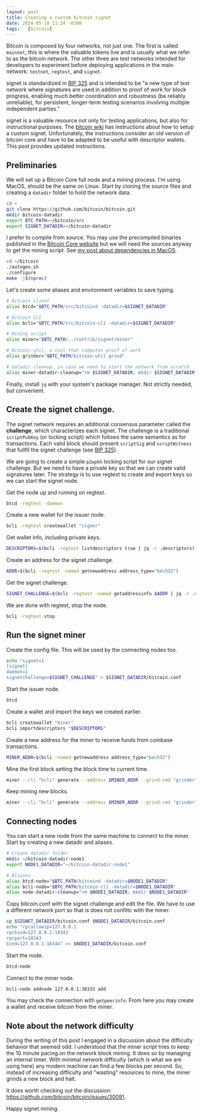 ```yaml
---
layout: post
title: Creating a custom bitcoin signet
date: 2024-05-10 11:24 -0300
tags:   [bitcoin]
---
```


Bitcoin is composed by four networks, not just one. 
The first is called `mainnet`, this is where the valuable tokens live and is usually what we refer to as the bitcoin network.
The other three are test networks intended for developers to experiment before deploying applications in the main network: `testnet`, `regtest`, and `signet`.

signet is standardized in [BIP 325](https://github.com/bitcoin/bips/blob/master/bip-0325.mediawiki) and is intended to be "a new type of test network where signatures are used in addition to proof of work for block progress, enabling much better coordination and robustness (be reliably unreliable), for persistent, longer-term testing scenarios involving multiple independent parties."

signet is a valuable resource not only for testing applications, but also for instructional purposes.
The [bitcoin wiki](https://en.bitcoin.it/wiki/Signet) has instructions about how to setup a custom signet.
Unfortunately, the instructions consider an old version of bitcoin core and have to be adapted to be useful with descriptor wallets.
This post provides updated instructions.


## Preliminaries

We will set up a Bitcoin Core full node and a mining process.
I'm using MacOS, should be the same on Linux.
Start by cloning the source files and creating a `datadir` folder to hold the network data.
```bash
cd ~
git clone https://github.com/bitcoin/bitcoin.git
mkdir bitcoin-datadir
export BTC_PATH=~/bitcoin/src
export SIGNET_DATADIR=~/bitcoin-datadir
```

I prefer to compile from source.
You may use the precompiled binaries published in the [Bitcoin Core website](https://bitcoincore.org/) but we will need the sources anyway to get the mining script.
See [my post about dependencies in MacOS](https://edil.com.br/blog/compile-bitcoin-core-with-macports).
```bash
cd ~/bitcoin
./autogen.sh
./configure
make -j$(nproc)
```

Let's create some aliases and environment variables to save typing.
```bash
# Bitcoin client
alias btcd="$BTC_PATH/src/bitcoind -datadir=$SIGNET_DATADIR"

# Bitcoin CLI
alias bcli="$BTC_PATH/src/bitcoin-cli -datadir=$SIGNET_DATADIR"

# Mining script
alias miner="$BTC_PATH/../contrib/signet/miner"

# Bitcoin-util, a tool that computes proof of work
alias grinder="$BTC_PATH/bitcoin-util grind"

# datadir cleanup, in case we need to start the network from scratch
alias miner-datadir-cleanup="rm $SIGNET_DATADIR; mkdir $SIGNET_DATADIR"
```

Finally, install `jq` with your system's package manager.
Not strictly needed, but convenient.


## Create the signet challenge.

The signet network requires an additional consensus parameter called the **challenge**, which characterizes each signet.
The challenge is a traditional `scriptPubKey` (or locking script) which follows the same semantics as for transactions.
Each valid block should present `scriptSig` and `scriptWitness` that fullfil the signet challenge (see [BIP 325](https://github.com/bitcoin/bips/blob/master/bip-0325.mediawiki)).

We are going to create a simple `p2wpkh` locking script for our signet challenge.
But we need to have a private key so that we can create valid signatures later.
The strategy is to use regtest to create and export keys so we can start the signet node.

Get the node up and running on regtest.
```bash
btcd -regtest -daemon
```

Create a new wallet for the issuer node.
```bash
bcli -regtest createwallet "signer"
```

Get wallet info, including private keys.
```bash
DESCRIPTORS=$(bcli -regtest listdescriptors true | jq -r .descriptors)
```

Create an address for the signet challenge.
```bash
ADDR=$(bcli -regtest -named getnewaddress address_type="bech32")
```

Get the signet challenge.
```bash
SIGNET_CHALLENGE=$(bcli -regtest -named getaddressinfo $ADDR | jq -r .scriptPubKey)
```

We are done with regtest, stop the node.
```bash
bcli -regtest stop
```

## Run the signet miner

Create the config file.
This will be used by the connecting nodes too.
```bash
echo "signet=1
[signet]
daemon=1
signetchallenge=$SIGNET_CHALLENGE" > $SIGNET_DATADIR/bitcoin.conf
```

Start the issuer node.
```bash
btcd
```

Create a wallet and import the keys we created earlier.
```bash
bcli createwallet "miner"
bcli importdescriptors "$DESCRIPTORS"
```

Create a new address for the miner to receive funds from coinbase transactions.
```bash
MINER_ADDR=$(bcli -named getnewaddress address_type="bech32")
```

Mine the first block setting the block time to current time.
```bash
miner --cli "bcli" generate --address $MINER_ADDR --grind-cmd "grinder" --min-nbits --set-block-time $(date +%s)
```

Keep mining new blocks.
```bash
miner --cli "bcli" generate --address $MINER_ADDR --grind-cmd "grinder" --min-nbits --ongoing
```

## Connecting nodes

You can start a new node from the same machine to connect to the miner.
Start by creating a new datadir and aliases.
```bash
# Create datadir folder
mkdir ~/bitcoin-datadir-node1
export NODE1_DATADIR="~/bitcoin-datadir-node1"

# Aliases
alias btcd-node="$BTC_PATH/bitcoind -datadir=$NODE1_DATADIR"
alias bcli-node="$BTC_PATH/bitcoin-cli -datadir=$NODE1_DATADIR"
alias node-datadir-cleanup="rm $NODE1_DATADIR; mkdir $NODE1_DATADIR"
```

Copy bitcoin.conf with the signet challenge and edit the file.
We have to use a different network port so that is does not conflitc with the miner.
```bash
cp $SIGNET_DATADIR/bitcoin.conf $NODE1_DATADIR/bitcoin.conf
echo "rpcallowip=127.0.0.1
rpcbind=127.0.0.1:18343
rpcport=18343
bind=127.0.0.1:18344" >> $NODE1_DATADIR/bitcoin.conf
```

Start the node.
```bash
btcd-node
```

Connect to the miner node.
```bash
bcli-node addnode 127.0.0.1:38333 add
```

You may check the connection with `getpeerinfo`.
From here you may create a wallet and receive bitcoin from the miner.


## Note about the network difficulty

During the writing of this post I engaged in a discussion about the difficulty behavior that seemed odd.
I understood that the miner script tries to keep the 10 minute pacing on the network block mining.
It does so by managing an internal timer.
With minimal network difficulty (which is what we are using here) any modern machine can find a few blocks per second.
So, instead of increasing difficulty and "wasting" resources to mine, the miner grinds a new block and halt.

It does worth checking out the discussion: <https://github.com/bitcoin/bitcoin/issues/30091>.

Happy signet mining.
